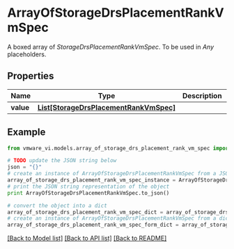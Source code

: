# ArrayOfStorageDrsPlacementRankVmSpec

A boxed array of *StorageDrsPlacementRankVmSpec*. To be used in *Any* placeholders. 

## Properties
Name | Type | Description | Notes
------------ | ------------- | ------------- | -------------
**value** | [**List[StorageDrsPlacementRankVmSpec]**](StorageDrsPlacementRankVmSpec.md) |  | 

## Example

```python
from vmware_vi.models.array_of_storage_drs_placement_rank_vm_spec import ArrayOfStorageDrsPlacementRankVmSpec

# TODO update the JSON string below
json = "{}"
# create an instance of ArrayOfStorageDrsPlacementRankVmSpec from a JSON string
array_of_storage_drs_placement_rank_vm_spec_instance = ArrayOfStorageDrsPlacementRankVmSpec.from_json(json)
# print the JSON string representation of the object
print ArrayOfStorageDrsPlacementRankVmSpec.to_json()

# convert the object into a dict
array_of_storage_drs_placement_rank_vm_spec_dict = array_of_storage_drs_placement_rank_vm_spec_instance.to_dict()
# create an instance of ArrayOfStorageDrsPlacementRankVmSpec from a dict
array_of_storage_drs_placement_rank_vm_spec_form_dict = array_of_storage_drs_placement_rank_vm_spec.from_dict(array_of_storage_drs_placement_rank_vm_spec_dict)
```
[[Back to Model list]](../README.md#documentation-for-models) [[Back to API list]](../README.md#documentation-for-api-endpoints) [[Back to README]](../README.md)


